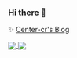 ### Hi there 👋


✨ [ Center-cr's Blog ](https://center-cr.github.io/page/2/#content-inner)





<a href="https://github.com/anuraghazra/github-readme-stats">
  <img align="center" src="https://github-readme-stats.vercel.app/api?username=Center-cr&show_icons=true&theme=nord&hide_rank=true&count_private=true&show_owner=true&include_all_commits=true" />
</a>
<a href="https://github.com/anuraghazra/convoychat">
  <img align="center" src="https://github-readme-stats.vercel.app/api/top-langs/?username=Center-cr&layout=compact" />
</a>
